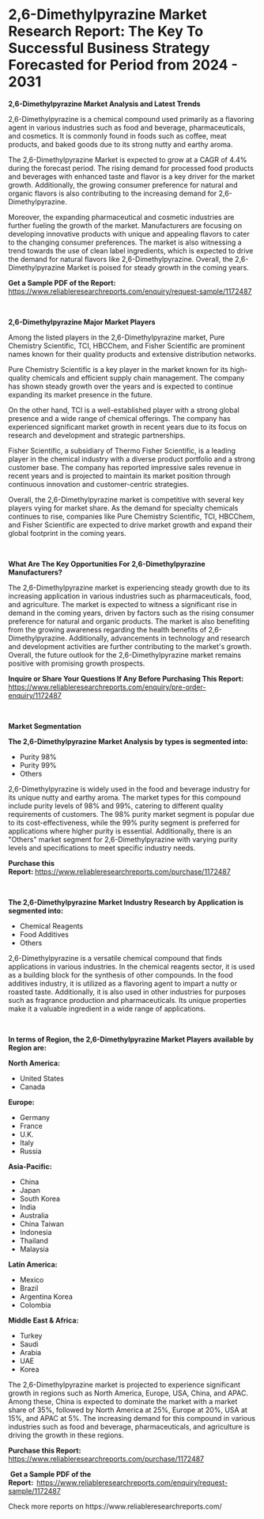 <p><h1>2,6-Dimethylpyrazine Market Research Report: The Key To Successful Business Strategy Forecasted for Period from 2024 - 2031</h1></p><p><strong>2,6-Dimethylpyrazine Market Analysis and Latest Trends</strong></p>
<p><p>2,6-Dimethylpyrazine is a chemical compound used primarily as a flavoring agent in various industries such as food and beverage, pharmaceuticals, and cosmetics. It is commonly found in foods such as coffee, meat products, and baked goods due to its strong nutty and earthy aroma.</p><p>The 2,6-Dimethylpyrazine Market is expected to grow at a CAGR of 4.4% during the forecast period. The rising demand for processed food products and beverages with enhanced taste and flavor is a key driver for the market growth. Additionally, the growing consumer preference for natural and organic flavors is also contributing to the increasing demand for 2,6-Dimethylpyrazine.</p><p>Moreover, the expanding pharmaceutical and cosmetic industries are further fueling the growth of the market. Manufacturers are focusing on developing innovative products with unique and appealing flavors to cater to the changing consumer preferences. The market is also witnessing a trend towards the use of clean label ingredients, which is expected to drive the demand for natural flavors like 2,6-Dimethylpyrazine. Overall, the 2,6-Dimethylpyrazine Market is poised for steady growth in the coming years.</p></p>
<p><strong>Get a Sample PDF of the Report:&nbsp;</strong> <a href="https://www.reliableresearchreports.com/enquiry/request-sample/1172487">https://www.reliableresearchreports.com/enquiry/request-sample/1172487</a></p>
<p>&nbsp;</p>
<p><strong>2,6-Dimethylpyrazine Major Market Players</strong></p>
<p><p>Among the listed players in the 2,6-Dimethylpyrazine market, Pure Chemistry Scientific, TCI, HBCChem, and Fisher Scientific are prominent names known for their quality products and extensive distribution networks.</p><p>Pure Chemistry Scientific is a key player in the market known for its high-quality chemicals and efficient supply chain management. The company has shown steady growth over the years and is expected to continue expanding its market presence in the future.</p><p>On the other hand, TCI is a well-established player with a strong global presence and a wide range of chemical offerings. The company has experienced significant market growth in recent years due to its focus on research and development and strategic partnerships.</p><p>Fisher Scientific, a subsidiary of Thermo Fisher Scientific, is a leading player in the chemical industry with a diverse product portfolio and a strong customer base. The company has reported impressive sales revenue in recent years and is projected to maintain its market position through continuous innovation and customer-centric strategies.</p><p>Overall, the 2,6-Dimethylpyrazine market is competitive with several key players vying for market share. As the demand for specialty chemicals continues to rise, companies like Pure Chemistry Scientific, TCI, HBCChem, and Fisher Scientific are expected to drive market growth and expand their global footprint in the coming years.</p></p>
<p>&nbsp;</p>
<p><strong>What Are The Key Opportunities For 2,6-Dimethylpyrazine Manufacturers?</strong></p>
<p><p>The 2,6-Dimethylpyrazine market is experiencing steady growth due to its increasing application in various industries such as pharmaceuticals, food, and agriculture. The market is expected to witness a significant rise in demand in the coming years, driven by factors such as the rising consumer preference for natural and organic products. The market is also benefiting from the growing awareness regarding the health benefits of 2,6-Dimethylpyrazine. Additionally, advancements in technology and research and development activities are further contributing to the market's growth. Overall, the future outlook for the 2,6-Dimethylpyrazine market remains positive with promising growth prospects.</p></p>
<p><strong>Inquire or Share Your Questions If Any Before Purchasing This Report:</strong> <a href="https://www.reliableresearchreports.com/enquiry/pre-order-enquiry/1172487">https://www.reliableresearchreports.com/enquiry/pre-order-enquiry/1172487</a></p>
<p>&nbsp;</p>
<p><strong>Market Segmentation</strong></p>
<p><strong>The 2,6-Dimethylpyrazine Market Analysis by types is segmented into:</strong></p>
<p><ul><li>Purity 98%</li><li>Purity 99%</li><li>Others</li></ul></p>
<p><p>2,6-Dimethylpyrazine is widely used in the food and beverage industry for its unique nutty and earthy aroma. The market types for this compound include purity levels of 98% and 99%, catering to different quality requirements of customers. The 98% purity market segment is popular due to its cost-effectiveness, while the 99% purity segment is preferred for applications where higher purity is essential. Additionally, there is an "Others" market segment for 2,6-Dimethylpyrazine with varying purity levels and specifications to meet specific industry needs.</p></p>
<p><strong>Purchase this Report:&nbsp;</strong><a href="https://www.reliableresearchreports.com/purchase/1172487">https://www.reliableresearchreports.com/purchase/1172487</a></p>
<p>&nbsp;</p>
<p><strong>The 2,6-Dimethylpyrazine Market Industry Research by Application is segmented into:</strong></p>
<p><ul><li>Chemical Reagents</li><li>Food Additives</li><li>Others</li></ul></p>
<p><p>2,6-Dimethylpyrazine is a versatile chemical compound that finds applications in various industries. In the chemical reagents sector, it is used as a building block for the synthesis of other compounds. In the food additives industry, it is utilized as a flavoring agent to impart a nutty or roasted taste. Additionally, it is also used in other industries for purposes such as fragrance production and pharmaceuticals. Its unique properties make it a valuable ingredient in a wide range of applications.</p></p>
<p>&nbsp;</p>
<p><strong>In terms of Region, the 2,6-Dimethylpyrazine Market Players available by Region are:</strong></p>
<p>
    <p> <strong> North America: </strong>
        <ul>
            <li>United States</li>
            <li>Canada</li>
        </ul>
        </p> 
    <p> <strong> Europe: </strong>
        <ul>
            <li>Germany</li>
            <li>France</li>
            <li>U.K.</li>
            <li>Italy</li>
            <li>Russia</li>
        </ul>
        </p> 
    <p> <strong> Asia-Pacific: </strong>
        <ul>
            <li>China</li>
            <li>Japan</li>
            <li>South Korea</li>
            <li>India</li>
            <li>Australia</li>
            <li>China Taiwan</li>
            <li>Indonesia</li>
            <li>Thailand</li>
            <li>Malaysia</li>
        </ul>
        </p> 
    <p> <strong> Latin America: </strong>
        <ul>
            <li>Mexico</li>
            <li>Brazil</li>
            <li>Argentina Korea</li>
            <li>Colombia</li>
        </ul>
        </p> 
    <p> <strong> Middle East & Africa: </strong>
        <ul>
            <li>Turkey</li>
            <li>Saudi</li>
            <li>Arabia</li>
            <li>UAE</li>
            <li>Korea</li>
        </ul>
    </p>
    </p>
<p><p>The 2,6-Dimethylpyrazine market is projected to experience significant growth in regions such as North America, Europe, USA, China, and APAC. Among these, China is expected to dominate the market with a market share of 35%, followed by North America at 25%, Europe at 20%, USA at 15%, and APAC at 5%. The increasing demand for this compound in various industries such as food and beverage, pharmaceuticals, and agriculture is driving the growth in these regions.</p></p>
<p><strong>Purchase this Report: </strong><a href="https://www.reliableresearchreports.com/purchase/1172487">https://www.reliableresearchreports.com/purchase/1172487</a></p>
<p>&nbsp;<strong>Get a Sample PDF of the Report:&nbsp;&nbsp;</strong><a href="https://www.reliableresearchreports.com/enquiry/request-sample/1172487">https://www.reliableresearchreports.com/enquiry/request-sample/1172487</a></p>
<p><strong></strong></p>
<p>Check more reports on https://www.reliableresearchreports.com/</p>